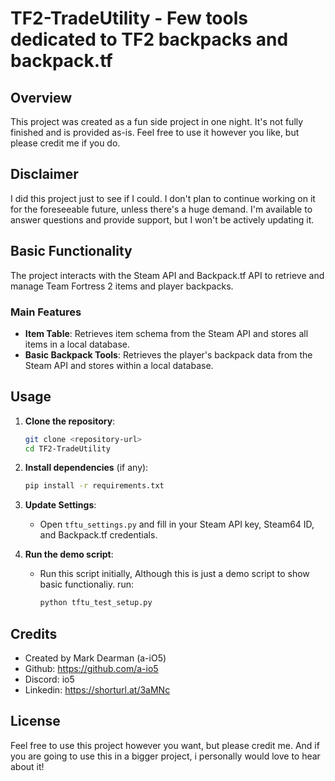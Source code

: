 
# TF2-TradeUtility - Few tools dedicated to TF2 backpacks and backpack.tf

## Overview
This project was created as a fun side project in one night. It's not fully finished and is provided as-is. Feel free to use it however you like, but please credit me if you do.

## Disclaimer
I did this project just to see if I could. I don't plan to continue working on it for the foreseeable future, unless there's a huge demand. I'm available to answer questions and provide support, but I won't be actively updating it.

## Basic Functionality
The project interacts with the Steam API and Backpack.tf API to retrieve and manage Team Fortress 2 items and player backpacks.

### Main Features
- **Item Table**: Retrieves item schema from the Steam API and stores all items in a local database.
- **Basic Backpack Tools**: Retrieves the player's backpack data from the Steam API and stores within a local database.

## Usage
1. **Clone the repository**:
    ```sh
    git clone <repository-url>
    cd TF2-TradeUtility
    ```

2. **Install dependencies** (if any):
    ```sh
    pip install -r requirements.txt
    ```

3. **Update Settings**:
    - Open `tftu_settings.py` and fill in your Steam API key, Steam64 ID, and Backpack.tf credentials.

4. **Run the demo script**:
    - Run this script initially, Although this is just a demo script to show basic functionaliy. run:
      ```sh
      python tftu_test_setup.py
      ```

## Credits
- Created by Mark Dearman (a-iO5)
- Github: https://github.com/a-io5
- Discord: io5
- Linkedin: https://shorturl.at/3aMNc

## License
Feel free to use this project however you want, but please credit me. And if you are going to use this in a bigger project, i personally would love to hear about it!
